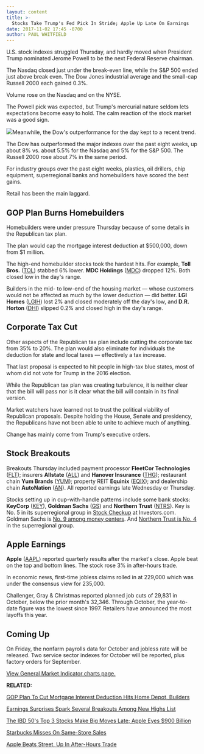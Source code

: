 ```yaml
---
layout: content
title: >-
  Stocks Take Trump's Fed Pick In Stride; Apple Up Late On Earnings
date: 2017-11-02 17:45 -0700
author: PAUL WHITFIELD
---
```






U.S. stock indexes struggled Thursday, and hardly moved when President Trump nominated Jerome Powell to be the next Federal Reserve chairman.




The Nasdaq closed just under the break-even line, while the S&P 500 ended just above break even. The Dow Jones industrial average and the small-cap Russell 2000 each gained 0.3%.


Volume rose on the Nasdaq and on the NYSE.


The Powell pick was expected, but Trump's mercurial nature seldom lets expectations become easy to hold. The calm reaction of the stock market was a good sign.


![](https://www.investors.com/wp-content/uploads/2017/11/MP110217-176x300.png)Meanwhile, the Dow's outperformance for the day kept to a recent trend.


The Dow has outperformed the major indexes over the past eight weeks, up about 8% vs. about 5.5% for the Nasdaq and 5% for the S&P 500. The Russell 2000 rose about 7% in the same period.


For industry groups over the past eight weeks, plastics, oil drillers, chip equipment, superregional banks and homebuilders have scored the best gains.


Retail has been the main laggard.


GOP Plan Burns Homebuilders
---------------------------


Homebuilders were under pressure Thursday because of some details in the Republican tax plan.


The plan would cap the mortgage interest deduction at $500,000, down from $1 million.



The high-end homebuilder stocks took the hardest hits. For example, **Toll Bros.** ([TOL](https://research.investors.com/quote.aspx?symbol=TOL)) stabbed 6% lower. **MDC Holdings** ([MDC](https://research.investors.com/quote.aspx?symbol=MDC)) dropped 12%. Both closed low in the day's range.


Builders in the mid- to low-end of the housing market — whose customers would not be affected as much by the lower deduction — did better. **LGI Homes** ([LGIH](https://research.investors.com/quote.aspx?symbol=LGIH)) lost 2% and closed moderately off the day's low, and **D.R. Horton** ([DHI](https://research.investors.com/quote.aspx?symbol=DHI)) slipped 0.2% and closed high in the day's range.


Corporate Tax Cut
-----------------


Other aspects of the Republican tax plan include cutting the corporate tax from 35% to 20%. The plan would also eliminate for individuals the deduction for state and local taxes — effectively a tax increase.


That last proposal is expected to hit people in high-tax blue states, most of whom did not vote for Trump in the 2016 election.


While the Republican tax plan was creating turbulence, it is neither clear that the bill will pass nor is it clear what the bill will contain in its final version.


Market watchers have learned not to trust the political viability of Republican proposals. Despite holding the House, Senate and presidency, the Republicans have not been able to unite to achieve much of anything.


Change has mainly come from Trump's executive orders.


Stock Breakouts
---------------


Breakouts Thursday included payment processor **FleetCor Technologies** ([FLT](https://research.investors.com/quote.aspx?symbol=FLT)); insurers **Allstate** ([ALL](https://research.investors.com/quote.aspx?symbol=ALL)) and **Hanover Insurance** ([THG](https://research.investors.com/quote.aspx?symbol=THG)); restaurant chain **Yum Brands** ([YUM](https://research.investors.com/quote.aspx?symbol=YUM)); property REIT **Equinix** ([EQIX](https://research.investors.com/quote.aspx?symbol=EQIX)); and dealership chain **AutoNation** ([AN](https://research.investors.com/quote.aspx?symbol=AN)). All reported earnings late Wednesday or Thursday.


Stocks setting up in cup-with-handle patterns include some bank stocks: **KeyCorp** ([KEY](https://research.investors.com/quote.aspx?symbol=KEY)), **Goldman Sachs** ([GS](https://research.investors.com/quote.aspx?symbol=GS)) and **Northern Trust** ([NTRS](https://research.investors.com/quote.aspx?symbol=NTRS)). Key is No. 5 in its superregional group in [Stock Checkup](https://research.investors.com/stock-checkup/nyse-keycorp-key.aspx) at Investors.com. Goldman Sachs is [No. 9 among money centers](https://research.investors.com/stock-checkup/nyse-goldman-sachs-group-inc-gs.aspx). And [Northern Trust is No. 4](https://research.investors.com/stock-checkup/nasdaq-northern-trust-corp-ntrs.aspx) in the superregional group.


Apple Earnings
--------------


**Apple** ([AAPL](https://research.investors.com/quote.aspx?symbol=AAPL)) reported quarterly results after the market's close. Apple beat on the top and bottom lines. The stock rose 3% in after-hours trade.


In economic news, first-time jobless claims rolled in at 229,000 which was under the consensus view for 235,000.


Challenger, Gray & Christmas reported planned job cuts of 29,831 in October, below the prior month's 32,346. Through October, the year-to-date figure was the lowest since 1997. Retailers have announced the most layoffs this year.


Coming Up
---------


On Friday, the nonfarm payrolls data for October and jobless rate will be released. Two service sector indexes for October will be reported, plus factory orders for September.


[View General Market Indicator charts page.](https://www.investors.com/wp-content/uploads/2017/11/IBD0211152221GMI.pdf)


**RELATED:**


[GOP Plan To Cut Mortgage Interest Deduction Hits Home Depot, Builders](https://www.investors.com/research/ibd-industry-themes/gop-plan-to-cut-mortgage-interest-deduction-slams-home-depot-builders/)


[Earnings Surprises Spark Several Breakouts Among New Highs List](https://www.investors.com/stock-lists/new-highs/earnings-surprises-spark-several-breakouts-among-new-highs-list/)


[The IBD 50's Top 3 Stocks Make Big Moves Late; Apple Eyes $900 Billion](https://www.investors.com/market-trend/stock-market-today/the-ibd-50s-top-3-stocks-make-big-moves-late-as-apple-eyes-900-billion-sp-500-futures/)


[Starbucks Misses On Same-Store Sales](https://www.investors.com/news/starbucks-reports-after-market-close-what-to-expect/)


[Apple Beats Street, Up In After-Hours Trade](https://www.investors.com/news/technology/click/apple-beats-september-quarter-sales-earnings-targets/)




